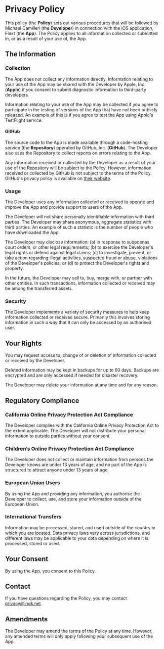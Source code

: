 # Privacy Policy

This policy (the **Policy**) sets out various procedures that will be followed
by Michael Camilleri (the **Developer**) in connection with the iOS application,
Flext (the **App**). The Policy applies to all information collected or
submitted in, or as a result of your use of, the App.

## The Information

### Collection

The App does not collect any information directly. Information relating to your
use of the App may be shared with the Developer by Apple, Inc. (**Apple**) if
you consent to submit diagnostic information to third-party developers.

Information relating to your use of the App may be collected if you agree to
participate in the testing of versions of the App that have not been publicly
released. An example of this is if you agree to test the App using Apple's
TestFlight service.

#### GitHub

The source code to the App is made available through a code-hosting service
(the **Repository**) operated by GitHub, Inc. (**GitHub**). The Developer also
uses the Repository to collect reports on errors relating to the App.

Any information received or collected by the Developer as a result of your use
of the Repository will be subject to the Policy. However, information received
or collected by GitHub is not subject to the terms of the Policy. GitHub's
privacy policy is available on [their website](https://docs.github.com/en/github/site-policy/github-privacy-statement).

### Usage

The Developer uses any information collected or received to operate and improve
the App and provide support to users of the App.

The Developer will not share personally identifiable information with third
parties. The Developer may share anonymous, aggregate statistics with third
parties. An example of such a statistic is the number of people who have
downloaded the App.

The Developer may disclose information: (a) in response to subpoenas, court
orders, or other legal requirements; (b) to exercise the Developer's legal
rights or defend against legal claims; (c) to investigate, prevent, or take
action regarding illegal activities, suspected fraud or abuse, violations of
the Developer's policies; or (d) to protect the Developer's rights and property.

In the future, the Developer may sell to, buy, merge with, or partner with
other entities. In such transactions, information collected or received may be
among the transferred assets.

### Security

The Developer implements a variety of security measures to help keep
information collected or received secure. Primarily this involves storing
information in such a way that it can only be accessed by an authorised user.

## Your Rights

You may request access to, change of or deletion of information collected or
received by the Developer.

Deleted information may be kept in backups for up to 90 days. Backups are
encrypted and are only accessed if needed for disaster recovery.

The Developer may delete your information at any time and for any reason.

## Regulatory Compliance

### California Online Privacy Protection Act Compliance

The Developer complies with the California Online Privacy Protection Act to the
extent applicable. The Developer will not distribute your personal information
to outside parties without your consent.

### Children’s Online Privacy Protection Act Compliance

The Developer does not collect or maintain information from persons the
Developer knows are under 13 years of age, and no part of the App is structured
to attract anyone under 13 years of age.

### European Union Users

By using the App and providing any information, you authorise the Developer to
collect, use, and store your information outside of the European Union.

### International Transfers

Information may be processed, stored, and used outside of the country in which
you are located. Data privacy laws vary across jurisdictions, and different
laws may be applicable to your data depending on where it is processed, stored
or used.

## Your Consent

By using the App, you consent to this Policy.

## Contact

If you have questions regarding the Policy, you may contact <privacy@inqk.net>.

## Amendments

The Developer may amend the terms of the Policy at any time. However, any
amended terms will only apply following your subsequent use of the App.
